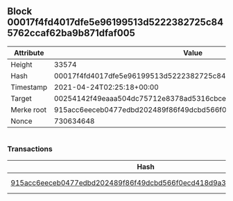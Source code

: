 ## Block 00017f4fd4017dfe5e96199513d5222382725c845762ccaf62ba9b871dfaf005

Attribute | Value
--- | ---
Height | 33574
Hash | 00017f4fd4017dfe5e96199513d5222382725c845762ccaf62ba9b871dfaf005
Timestamp | 2021-04-24T02:25:18+00:00
Target | 00254142f49eaaa504dc75712e8378ad5316cbcead634704b3734b6271167cc4
Merke root | 915acc6eeceb0477edbd202489f86f49dcbd566f0ecd418d9a3d0b0609aa193f
Nonce | 730634648

```

```

### Transactions

Hash | Amount
--- | ---
[915acc6eeceb0477edbd202489f86f49dcbd566f0ecd418d9a3d0b0609aa193f](915acc6eeceb0477edbd202489f86f49dcbd566f0ecd418d9a3d0b0609aa193f.md) | 10.00000000 SKEPTI 
